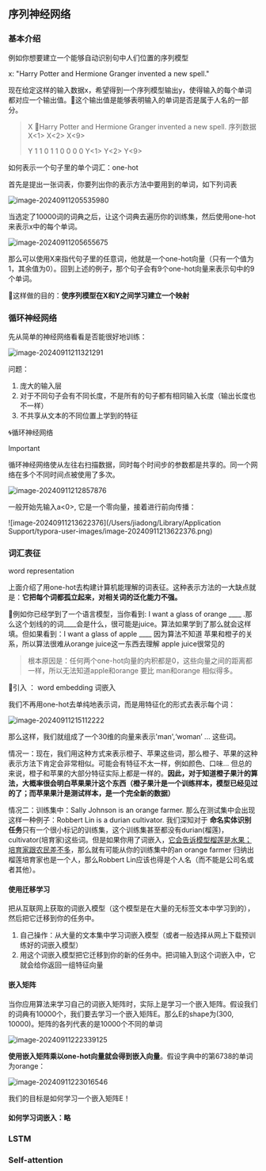 ## 序列神经网络

### 基本介绍

例如你想要建立一个能够自动识别句中人们位置的序列模型

x: "Harry Potter and Hermione Granger invented a new spell."

现在给定这样的输入数据x，希望得到一个序列模型输出y，使得输入的每个单词都对应一个输出值。:jack_o_lantern:这个输出值是能够表明输入的单词是否是属于人名的一部分。

> X     :memo:Harry Potter and Hermione Granger invented a new spell. 序列数据
>             X<1>    X<2>							  		  X<9>
>
> Y           1		1       0 	    1 		1		0	0	0	0
> 	    Y<1>    Y<2>							  		  Y<9>

如何表示一个句子里的单个词汇：one-hot

首先是提出一张词表，你要列出你的表示方法中要用到的单词，如下列词表

![image-20240911205535980](https://cdn.jsdelivr.net/gh/JIaDLu/BlogImg/img/202409112055055.png)

当选定了10000词的词典之后，让这个词典去遍历你的训练集，然后使用one-hot来表示x中的每个单词。

![image-20240911205655675](https://cdn.jsdelivr.net/gh/JIaDLu/BlogImg/img/202409112056702.png)

那么可以使用X<t>来指代句子里的任意词，他就是一个one-hot向量（只有一个值为1，其余值为0）。回到上述的例子，那个句子会有9个one-hot向量来表示句中的9个单词。

:goal_net:这样做的目的：**使序列模型在X和Y之间学习建立一个映射**

### 循环神经网络

先从简单的神经网络看看是否能很好地训练：

![image-20240911211321291](https://cdn.jsdelivr.net/gh/JIaDLu/BlogImg/img/202409112113339.png)

问题：

1. 庞大的输入层
2. 对于不同句子会有不同长度，不是所有的句子都有相同输入长度（输出长度也不一样）
3. 不共享从文本的不同位置上学到的特征

:cyclone:循环神经网络 

> [!IMPORTANT]
>
> 循环神经网络使从左往右扫描数据，同时每个时间步的参数都是共享的。同一个网络在多个不同时间点被使用了多次。

![image-20240911212857876](https://cdn.jsdelivr.net/gh/JIaDLu/BlogImg/img/202409112128902.png)

一般开始先输入a<0>, 它是一个零向量，接着进行前向传播：

![image-20240911213622376](/Users/jiadong/Library/Application Support/typora-user-images/image-20240911213622376.png)

### 词汇表征

 word representation

上面介绍了用one-hot去构建计算机能理解的词表征。这种表示方法的一大缺点就是：**它把每个词都孤立起来，对相关词的泛化能力不强。**

:diamond_shape_with_a_dot_inside:例如你已经学到了一个语言模型，当你看到:  I want a glass of orange ____ .那么这个划线的的词____会是什么，很可能是juice。算法如果学到了那么就会这样填。但如果看到：I want a glass of apple ____ 因为算法不知道 苹果和橙子的关系，所以算法很难从orange juice这一东西去理解 apple juice很常见的

> 根本原因是：任何两个one-hot向量的内积都是0，这些向量之间的距离都一样，所以无法知道apple和orange 要比 man和orange 相似得多。

:key:引入 ： word embedding 词嵌入

我们不再用one-hot去单纯地表示词，而是用特征化的形式去表示每个词：

![image-20240911215112222](https://cdn.jsdelivr.net/gh/JIaDLu/BlogImg/img/202409112151262.png)

那么这样，我们就组成了一个30维的向量来表示'man',‘woman’ ... 这些词。

情况一：现在，我们用这种方式来表示橙子、苹果这些词，那么橙子、苹果的这种表示方法下肯定会非常相似。可能会有特征不太一样，例如颜色、口味... 但总的来说，橙子和苹果的大部分特征实际上都是一样的。**因此，对于知道橙子果汁的算法，大概率很会明白苹果果汁这个东西（橙子果汁是一个训练样本，模型已经见过的了；而苹果果汁是测试样本，是一个完全新的数据）**

情况二：训练集中：Sally Johnson is an orange farmer. 那么在测试集中会出现这样一种例子：Robbert Lin is a durian cultivator. 我们深知对于 **命名实体识别任务**只有一个很小标记的训练集，这个训练集甚至都没有durian(榴莲)，cultivator(培育家)这些词。但是如果你用了词嵌入，<u>它会告诉模型榴莲是水果；培育家跟农民差不多</u>，那么就有可能从你的训练集中的an orange farmer 归纳出榴莲培育家也是一个人，那么Robbert Lin应该也得是个人名（而不能是公司名或者其他）。

#### 使用迁移学习

把从互联网上获取的词嵌入模型（这个模型是在大量的无标签文本中学习到的），然后把它迁移到你的任务中。

1. 自己操作：从大量的文本集中学习词嵌入模型（或者一般选择从网上下载预训练好的词嵌入模型）
2. 用这个词嵌入模型把它迁移到你的新的任务中。把词输入到这个词嵌入中，它就会给你返回一组特征向量

#### 嵌入矩阵

当你应用算法来学习自己的词嵌入矩阵时，实际上是学习一个嵌入矩阵。假设我们的词典有10000个，我们要去学习一个嵌入矩阵E。那么E的shape为(300, 10000)。矩阵的各列代表的是10000个不同的单词

![image-20240911222339125](https://cdn.jsdelivr.net/gh/JIaDLu/BlogImg/img/202409112223172.png)

**使用嵌入矩阵乘以one-hot向量就会得到嵌入向量**。假设字典中的第6738的单词为orange：

![image-20240911223016546](https://cdn.jsdelivr.net/gh/JIaDLu/BlogImg/img/202409112230571.png)

我们的目标是如何学习一个嵌入矩阵E！

#### 如何学习词嵌入：略

### LSTM





### Self-attention







